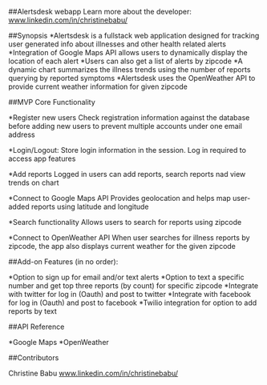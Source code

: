 ##Alertsdesk webapp
Learn more about the developer: www.linkedin.com/in/christinebabu/

##Synopsis
*Alertsdesk is a fullstack web application designed for tracking user generated info about illnesses and other health related alerts
*Integration of Google Maps API allows users to dynamically display the location of each alert
*Users can also get a list of alerts by zipcode
*A dynamic chart summarizes the illness trends using the number of reports querying by reported symptoms
*Alertsdesk uses the OpenWeather API to provide current weather information for given zipcode


##MVP Core Functionality

*Register new users
    Check registration information against the database before adding new users to prevent multiple accounts under one email address

*Login/Logout:
    Store login information in the session. Log in required to access app features

*Add reports
    Logged in users can add reports, search reports nad view trends on chart

*Connect to Google Maps API
    Provides geolocation and helps map user-added reports using latitude and longitude

*Search functionality
    Allows users to search for reports using zipcode
   
*Connect to OpenWeather API
    When user searches for illness reports by zipcode, the app also displays current weather for the given zipcode


##Add-on Features (in no order):

*Option to sign up for email and/or text alerts
*Option to text a specific number and get top three reports (by count) for specific zipcode
*Integrate with twitter for log in (Oauth) and post to twitter
*Integrate with facebook for log in (Oauth) and post to facebook
*Twilio integration for option to add reports by text

##API Reference

*Google Maps
*OpenWeather

##Contributors

Christine Babu www.linkedin.com/in/christinebabu/